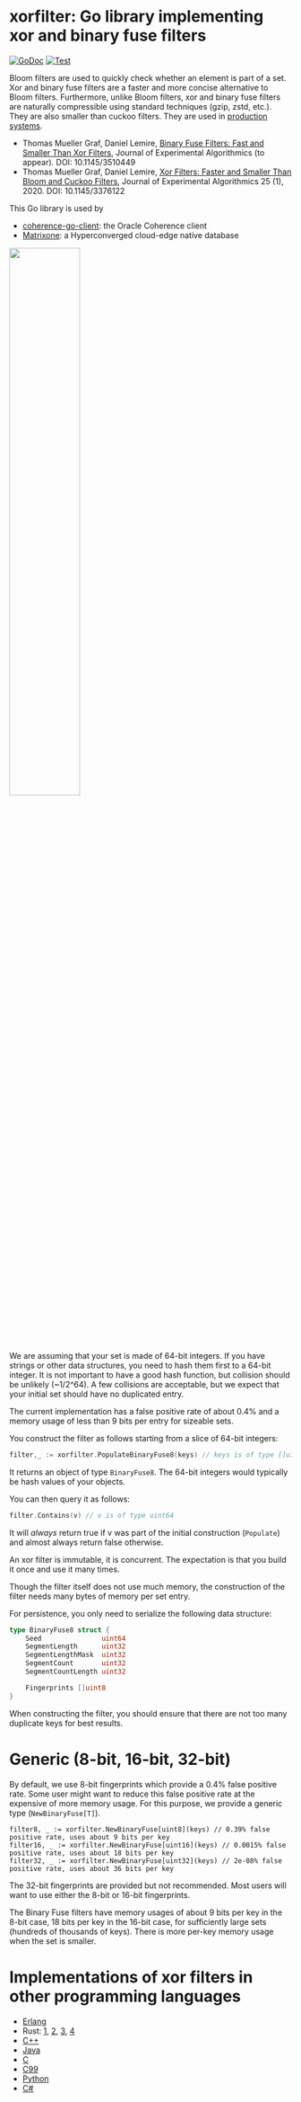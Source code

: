 # xorfilter: Go library implementing xor and binary fuse filters
[![GoDoc](https://godoc.org/github.com/FastFilter/xorfilter?status.svg)](https://godoc.org/github.com/FastFilter/xorfilter)
[![Test](https://github.com/FastFilter/xorfilter/actions/workflows/test.yml/badge.svg)](https://github.com/FastFilter/xorfilter/actions/workflows/test.yml)

Bloom filters are used to quickly check whether an element is part of a set.
Xor and binary fuse filters are a faster and more concise alternative to Bloom filters.
Furthermore, unlike Bloom filters, xor and binary fuse filters are naturally compressible using standard techniques (gzip, zstd, etc.).
They are also smaller than cuckoo filters. They are used in [production systems](https://github.com/datafuselabs/databend).

* Thomas Mueller Graf, Daniel Lemire, [Binary Fuse Filters: Fast and Smaller Than Xor Filters](http://arxiv.org/abs/2201.01174), Journal of Experimental Algorithmics (to appear). DOI: 10.1145/3510449   
* Thomas Mueller Graf,  Daniel Lemire, [Xor Filters: Faster and Smaller Than Bloom and Cuckoo Filters](https://arxiv.org/abs/1912.08258), Journal of Experimental Algorithmics 25 (1), 2020. DOI: 10.1145/3376122

This Go library is used by 


* [coherence-go-client](https://github.com/oracle/coherence-go-client): the Oracle Coherence client
* [Matrixone](https://github.com/matrixorigin/matrixone): a Hyperconverged cloud-edge native database


<img src="figures/comparison.png" width="50%"/>


We are assuming that your set is made of 64-bit integers. If you have strings
or other data structures, you need to hash them first to a 64-bit integer. It
is not important to have a good hash function, but collision should be unlikely
(~1/2^64). A few collisions are acceptable, but we expect that your initial set 
should have no duplicated entry. 

The current implementation has a false positive rate of about 0.4% and a memory usage
of less than 9 bits per entry for sizeable sets.

You construct the filter as follows starting from a slice of 64-bit integers:

```Go
filter,_ := xorfilter.PopulateBinaryFuse8(keys) // keys is of type []uint64
```
It returns an object of type `BinaryFuse8`. The 64-bit integers would typically be hash values of your objects.

You can then query it as follows:


```Go
filter.Contains(v) // v is of type uint64
```

It will *always* return true if v was part of the initial construction (`Populate`) and almost always return false otherwise.

An xor filter is immutable, it is concurrent. The expectation is that you build it once and use it many times.

Though the filter itself does not use much memory, the construction of the filter needs many bytes of memory per set entry.

For persistence, you only need to serialize the following data structure:

```Go
type BinaryFuse8 struct {
	Seed               uint64
	SegmentLength      uint32
	SegmentLengthMask  uint32
	SegmentCount       uint32
	SegmentCountLength uint32

	Fingerprints []uint8
}
```

When constructing the filter, you should ensure that there are not too many  duplicate keys for best results.

# Generic (8-bit, 16-bit, 32-bit)

By default, we use 8-bit fingerprints which provide a 0.4% false positive rate. Some user might want to reduce
this false positive rate at the expensive of more memory usage. For this purpose, we provide a generic type
(`NewBinaryFuse[T]`). 

```
filter8, _ := xorfilter.NewBinaryFuse[uint8](keys) // 0.39% false positive rate, uses about 9 bits per key
filter16, _ := xorfilter.NewBinaryFuse[uint16](keys) // 0.0015% false positive rate, uses about 18 bits per key
filter32, _ := xorfilter.NewBinaryFuse[uint32](keys) // 2e-08% false positive rate, uses about 36 bits per key
```
The 32-bit fingerprints are provided but not recommended. Most users will want to use either the 8-bit or 16-bit fingerprints.

The Binary Fuse filters have memory usages of about 9 bits per key in the 8-bit case, 18 bits per key in the 16-bit case,
for sufficiently large sets (hundreds of thousands of keys). There is more per-key memory usage when the set is smaller.


# Implementations of xor filters in other programming languages

* [Erlang](https://github.com/mpope9/exor_filter)
* Rust: [1](https://github.com/bnclabs/xorfilter), [2](https://github.com/codri/xorfilter-rs), [3](https://github.com/Polochon-street/rustxorfilter), [4](https://github.com/ayazhafiz/xorf)
* [C++](https://github.com/FastFilter/fastfilter_cpp)
* [Java](https://github.com/FastFilter/fastfilter_java)
* [C](https://github.com/FastFilter/xor_singleheader)
* [C99](https://github.com/skeeto/xf8)
* [Python](https://github.com/GreyDireWolf/pyxorfilter)
* [C#](https://github.com/jonmat/FastIndex)
